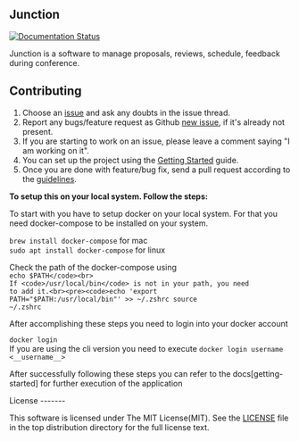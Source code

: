 Junction
---

[![Documentation Status](https://readthedocs.org/projects/in-junction/badge/?version=latest)](https://in-junction.readthedocs.io/en/latest/?badge=latest)

Junction is a software to manage proposals, reviews, schedule, feedback during conference.

Contributing
------------

1. Choose an [issue][issue-list] and ask any doubts in the issue thread.
2. Report any bugs/feature request as Github [new issue][new-issue], if it's already not present.
3. If you are starting to work on an issue, please leave a comment saying "I am working on it".
4. You can set up the project using the [Getting Started][getting-started] guide.
5. Once you are done with feature/bug fix, send a pull request according to the [guidelines][guidelines].

[issue-list]: https://github.com/pythonindia/junction/issues/
[new-issue]: https://github.com/pythonindia/junction/issues/new
[guidelines]: .github/CONTRIBUTING.rst
[getting-started]: https://in-junction.readthedocs.io/en/latest/development/getting-started.html



<p><strong>To setup this on your local system. Follow the steps: </strong></p>
<p>To start with you have to setup docker on your local system. For that you need docker-compose to be installed on your system.</p>
<code>brew install docker-compose</code> for mac<br>
<code>sudo apt install docker-compose</code> for linux<br>

Check the path of the docker-compose using<br><code>echo $PATH</code><br>
If <code>/usr/local/bin</code> is not in your path, you need to add it.<br><pre><code>echo 'export PATH="$PATH:/usr/local/bin"' >> ~/.zshrc
source ~/.zshrc</code></pre>
<p>After accomplishing these steps you need to login into your docker account</p>
<code>docker login</code><br>If you are using the cli version you need to execute <code>docker login username <__username__></code><p>After successfully following these steps you can refer to the docs[getting-started] for further execution of the application</p>
License
-------

This software is licensed under The MIT License(MIT). See the [LICENSE][LICENSE] file in the top distribution directory for the full license text.

[LICENSE]: https://github.com/pythonindia/junction/blob/master/LICENSE






